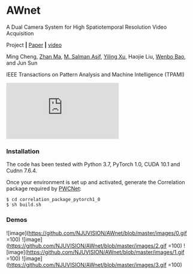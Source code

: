 # AWnet

A Dual Camera System for High Spatiotemporal Resolution Video Acquisition

Project **|** [Paper](https://arxiv.org/abs/1909.13051) **|** [video]()

Ming Cheng, [Zhan Ma](https://vision.nju.edu.cn/fc/d3/c29470a457939/page.htm), [M. Salman Asif](https://intra.ece.ucr.edu/~sasif/index.html), [Yiling Xu](http://english.seiee.sjtu.edu.cn/english/detail/2737_1313.htm), Haojie Liu, [Wenbo Bao](https://sites.google.com/view/wenbobao/home), and Jun Sun

IEEE Transactions on Pattern Analysis and Machine Intelligence (TPAMI)

![image](https://github.com/NJUVISION/AWnet/tree/master/images/f1x7.pdf)

### Installation

The code has been tested with Python 3.7, PyTorch 1.0, CUDA 10.1 and Cudnn 7.6.4.

Once your environment is set up and activated, generate the Correlation package required by [PWCNet](https://github.com/NVlabs/PWC-Net/tree/master/PyTorch/external_packages/correlation-pytorch-master):

    $ cd correlation_package_pytorch1_0
    $ sh build.sh
    


### Demos

![image](https://github.com/NJUVISION/AWnet/blob/master/images/0.gif =100)
![image](https://github.com/NJUVISION/AWnet/blob/master/images/2.gif =100)
![image](https://github.com/NJUVISION/AWnet/blob/master/images/1.gif =100)
![image](https://github.com/NJUVISION/AWnet/blob/master/images/3.gif =100)
<!--哈哈我是注释，不会在浏览器中显示。
<img src="https://github.com/NJUVISION/AWnet/blob/master/images/0.gif" style="zoom:50%" />
<img src="https://github.com/NJUVISION/AWnet/blob/master/images/1.gif" style="zoom:100%" />
<img src="https://github.com/NJUVISION/AWnet/blob/master/images/2.gif" style="zoom:100%" />
<img src="https://github.com/NJUVISION/AWnet/blob/master/images/3.gif" style="zoom:50%" />  
-->  
